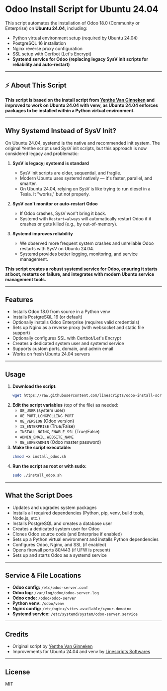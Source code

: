 # Odoo Install Script for Ubuntu 24.04

This script automates the installation of Odoo 18.0 (Community or Enterprise) on **Ubuntu 24.04**, including:
- Python virtual environment setup (required by Ubuntu 24.04)
- PostgreSQL 16 installation
- Nginx reverse proxy configuration
- SSL setup with Certbot (Let's Encrypt)
- **Systemd service for Odoo (replacing legacy SysV init scripts for reliability and auto-restart)**

---

## ⚡️ About This Script

**This script is based on the install script from [Yenthe Van Ginneken](https://github.com/Yenthe666/InstallScript/tree/16.0) and improved to work on Ubuntu 24.04 with venv, as Ubuntu 24.04 enforces packages to be installed within a Python virtual environment.**

---

## Why Systemd Instead of SysV Init?

On Ubuntu 24.04, systemd is the native and recommended init system. The original Yenthe script used SysV init scripts, but this approach is now considered legacy and problematic:

1. **SysV is legacy; systemd is standard**
   - SysV init scripts are older, sequential, and fragile.
   - Modern Ubuntu uses systemd natively — it's faster, parallel, and smarter.
   - On Ubuntu 24.04, relying on SysV is like trying to run diesel in a Tesla. It "works," but not properly.

2. **SysV can't monitor or auto-restart Odoo**
   - If Odoo crashes, SysV won't bring it back.
   - Systemd with `Restart=always` will automatically restart Odoo if it crashes or gets killed (e.g., by out-of-memory).

3. **Systemd improves reliability**
   - We observed more frequent system crashes and unreliable Odoo restarts with SysV on Ubuntu 24.04.
   - Systemd provides better logging, monitoring, and service management.

**This script creates a robust systemd service for Odoo, ensuring it starts at boot, restarts on failure, and integrates with modern Ubuntu service management tools.**

---

## Features
- Installs Odoo 18.0 from source in a Python venv
- Installs PostgreSQL 16 (or default)
- Optionally installs Odoo Enterprise (requires valid credentials)
- Sets up Nginx as a reverse proxy (with websocket and static file support)
- Optionally configures SSL with Certbot/Let's Encrypt
- Creates a dedicated system user and systemd service
- Supports custom ports, domain, and admin email
- Works on fresh Ubuntu 24.04 servers

---

## Usage

1. **Download the script:**
   ```bash
   wget https://raw.githubusercontent.com/linescripts/odoo-install-script/18.0/install_odoo.sh
   ```
2. **Edit the script variables** (top of the file) as needed:
   - `OE_USER` (system user)
   - `OE_PORT`, `LONGPOLLING_PORT`
   - `OE_VERSION` (Odoo version)
   - `IS_ENTERPRISE` (True/False)
   - `INSTALL_NGINX`, `ENABLE_SSL` (True/False)
   - `ADMIN_EMAIL`, `WEBSITE_NAME`
   - `OE_SUPERADMIN` (Odoo master password)
3. **Make the script executable:**
   ```bash
   chmod +x install_odoo.sh
   ```
4. **Run the script as root or with sudo:**
   ```bash
   sudo ./install_odoo.sh
   ```

---

## What the Script Does
- Updates and upgrades system packages
- Installs all required dependencies (Python, pip, venv, build tools, Node.js, etc.)
- Installs PostgreSQL and creates a database user
- Creates a dedicated system user for Odoo
- Clones Odoo source code (and Enterprise if enabled)
- Sets up a Python virtual environment and installs Python dependencies
- Configures Odoo, Nginx, and SSL (if enabled)
- Opens firewall ports 80/443 (if UFW is present)
- Sets up and starts Odoo as a systemd service

---

## Service & File Locations
- **Odoo config:** `/etc/odoo-server.conf`
- **Odoo log:** `/var/log/odoo/odoo-server.log`
- **Odoo code:** `/odoo/odoo-server`
- **Python venv:** `/odoo/venv`
- **Nginx config:** `/etc/nginx/sites-available/<your-domain>`
- **Systemd service:** `/etc/systemd/system/odoo-server.service`

---

## Credits
- Original script by [Yenthe Van Ginneken](https://github.com/Yenthe666/InstallScript/tree/16.0)
- Improvements for Ubuntu 24.04 and venv by [Linescripts Softwares](https://www.linescripts.com)

---

## License
MIT